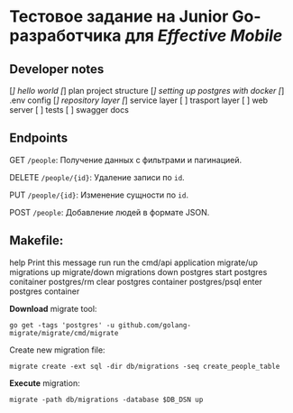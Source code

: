# Тестовое задание на Junior Go-разработчика для *Effective Mobile*


## Developer notes

[*] hello world
[*] plan project structure
[*] setting up postgres with docker 
[*] .env config
[*] repository layer
[*] service layer 
[ ] trasport layer
[ ] web server
[ ] tests
[ ] swagger docs


## Endpoints
GET `/people`: Получение данных с фильтрами и пагинацией.

DELETE `/people/{id}`: Удаление записи по `id`.

PUT `/people/{id}`: Изменение сущности по `id`.

POST `/people`: Добавление людей в формате JSON.


## Makefile:
 help            Print this message
 run             run the cmd/api application
 migrate/up      migrations up
 migrate/down    migrations down
 postgres        start postgres conitainer
 postgres/rm     clear postgres container
 postgres/psql   enter postgres container

**Download** migrate tool:
```
go get -tags 'postgres' -u github.com/golang-migrate/migrate/cmd/migrate
```

Create new migration file:
```
migrate create -ext sql -dir db/migrations -seq create_people_table
```

**Execute** migration:
```
migrate -path db/migrations -database $DB_DSN up
```